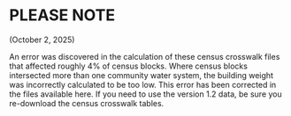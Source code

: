 # PLEASE NOTE

(October 2, 2025)

An error was discovered in the calculation of these census crosswalk files that affected roughly 4% of census blocks. Where census blocks intersected more than one community water system, the building weight was incorrectly calculated to be too low. This error has been corrected in the files available here. If you need to use the version 1.2 data, be sure you re-download the census crosswalk tables.